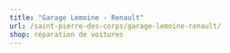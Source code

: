 ```yaml
---
title: "Garage Lemoine - Renault"
url: /saint-pierre-des-corps/garage-lemoine-renault/
shop: réparation de voitures
---
```

